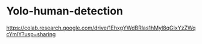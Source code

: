 # Yolo-human-detection

https://colab.research.google.com/drive/1EhxgYWdBRlas1hMyl8qGIxYzZWqcYmlY?usp=sharing
